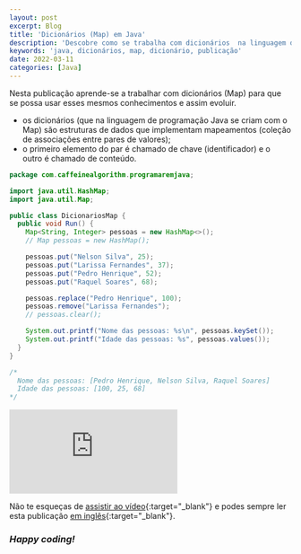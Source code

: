 ```yaml
---
layout: post
excerpt: Blog
title: 'Dicionários (Map) em Java'
description: 'Descobre como se trabalha com dicionários  na linguagem de programação Java. Obtém respostas às tuas dúvidas com a teoria e os exemplos apresentados.'
keywords: 'java, dicionários, map, dicionário, publicação'
date: 2022-03-11
categories: [Java]
---
```


Nesta publicação aprende-se a trabalhar com dicionários (Map) para que se possa usar esses mesmos conhecimentos e assim evoluir.

- os dicionários (que na linguagem de programação Java se criam com o Map) são estruturas de dados que implementam mapeamentos (coleção de associações entre pares de valores);
- o primeiro elemento do par é chamado de chave (identificador) e o outro é chamado de conteúdo.

```java
package com.caffeinealgorithm.programaremjava;

import java.util.HashMap;
import java.util.Map;

public class DicionariosMap {
  public void Run() {
    Map<String, Integer> pessoas = new HashMap<>();
    // Map pessoas = new HashMap();

    pessoas.put("Nelson Silva", 25);
    pessoas.put("Larissa Fernandes", 37);
    pessoas.put("Pedro Henrique", 52);
    pessoas.put("Raquel Soares", 68);

    pessoas.replace("Pedro Henrique", 100);
    pessoas.remove("Larissa Fernandes");
    // pessoas.clear();

    System.out.printf("Nome das pessoas: %s\n", pessoas.keySet());
    System.out.printf("Idade das pessoas: %s", pessoas.values());
  }
}

/*
  Nome das pessoas: [Pedro Henrique, Nelson Silva, Raquel Soares]
  Idade das pessoas: [100, 25, 68]
*/
```

<div class="video-container">
  <iframe src="https://www.youtube.com/embed/R-ueRH4ySug" frameborder="0" allowfullscreen></iframe>
</div>

Não te esqueças de [assistir ao vídeo](https://youtu.be/R-ueRH4ySug){:target="\_blank"} e podes sempre ler esta publicação [em inglês](https://nelsonsilvadev.com/blog/20220311/dictionaries-map-in-java/){:target="\_blank"}.

### _Happy coding!_
